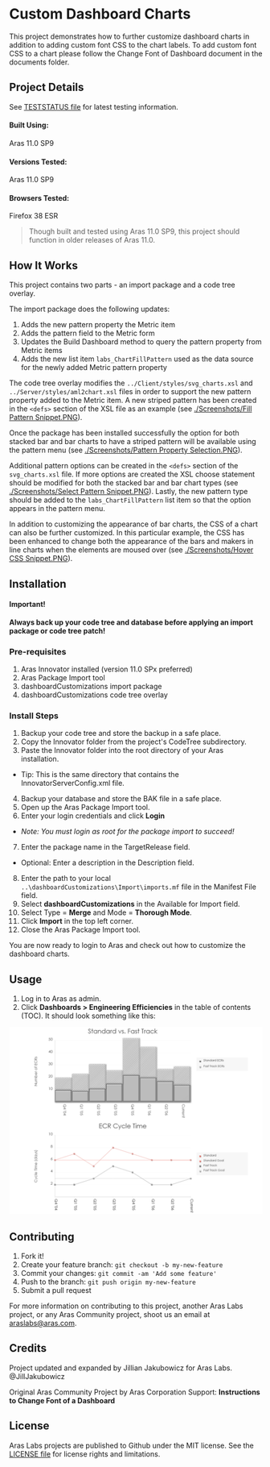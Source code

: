 # Custom Dashboard Charts

This project demonstrates how to further customize dashboard charts in addition to adding custom font CSS to the chart labels.
To add custom font CSS to a chart please follow the Change Font of Dashboard document in the documents folder.

## Project Details

See [TESTSTATUS file](./TESTSTATUS.md) for latest testing information.

#### Built Using:
Aras 11.0 SP9

#### Versions Tested:
Aras 11.0 SP9

#### Browsers Tested:
Firefox 38 ESR

> Though built and tested using Aras 11.0 SP9, this project should function in older releases of Aras 11.0.

## How It Works

This project contains two parts - an import package and a code tree overlay.

The import package does the following updates:

1. Adds the new pattern property the Metric item
2. Adds the pattern field to the Metric form
3. Updates the Build Dashboard method to query the pattern property from Metric items
4. Adds the new list item `labs_ChartFillPattern` used as the data source for the newly added Metric pattern property

The code tree overlay modifies the `../Client/styles/svg_charts.xsl` and `../Server/styles/aml2chart.xsl` files in order to support the new pattern property added to the Metric item.
A new striped pattern has been created in the `<defs>` section of the XSL file as an example (see [./Screenshots/Fill Pattern Snippet.PNG](./Screenshots/Fill%20Pattern%20Snippet.PNG)).

Once the package has been installed successfully the option for both stacked bar and bar charts to have a striped pattern will be available using the pattern menu (see [./Screenshots/Pattern Property Selection.PNG](./Screenshots/Pattern%20Property%20Selection.PNG)).

Additional pattern options can be created in the `<defs>` section of the `svg_charts.xsl` file.
If more options are created the XSL choose statement should be modified for both the stacked bar and bar chart types (see [./Screenshots/Select Pattern Snippet.PNG](./Screenshots/Select%20Pattern%20Snippet.PNG)).
Lastly, the new pattern type should be added to the `labs_ChartFillPattern` list item so that the option appears in the pattern menu.

In addition to customizing the appearance of bar charts, the CSS of a chart can also be further customized.
In this particular example, the CSS has been enhanced to change both the appearance of the bars and makers in line charts when the elements are moused over (see [./Screenshots/Hover CSS Snippet.PNG](./Screenshots/Hover%20CSS%20Property.PNG)).

## Installation

#### Important!
**Always back up your code tree and database before applying an import package or code tree patch!**

### Pre-requisites

1. Aras Innovator installed (version 11.0 SPx preferred)
2. Aras Package Import tool
3. dashboardCustomizations import package
4. dashboardCustomizations code tree overlay

### Install Steps

1. Backup your code tree and store the backup in a safe place.
2. Copy the Innovator folder from the project's CodeTree subdirectory.
3. Paste the Innovator folder into the root directory of your Aras installation.
  * Tip: This is the same directory that contains the InnovatorServerConfig.xml file.
4. Backup your database and store the BAK file in a safe place.
5. Open up the Aras Package Import tool.
6. Enter your login credentials and click **Login**
  * _Note: You must login as root for the package import to succeed!_
7. Enter the package name in the TargetRelease field.
  * Optional: Enter a description in the Description field.
8. Enter the path to your local `..\dashboardCustomizations\Import\imports.mf` file in the Manifest File field.
9. Select **dashboardCustomizations** in the Available for Import field.
10. Select Type = **Merge** and Mode = **Thorough Mode**.
11. Click **Import** in the top left corner.
12. Close the Aras Package Import tool.

You are now ready to login to Aras and check out how to customize the dashboard charts.

## Usage

1. Log in to Aras as admin.
2. Click **Dashboards > Engineering Efficiencies** in the table of contents (TOC). It should look something like this:

![Customized Dashboard](./Screenshots/Dashboard%20Charts.PNG)

## Contributing

1. Fork it!
2. Create your feature branch: `git checkout -b my-new-feature`
3. Commit your changes: `git commit -am 'Add some feature'`
4. Push to the branch: `git push origin my-new-feature`
5. Submit a pull request

For more information on contributing to this project, another Aras Labs project, or any Aras Community project, shoot us an email at araslabs@aras.com.

## Credits

Project updated and expanded by Jillian Jakubowicz for Aras Labs. @JillJakubowicz

Original Aras Community Project by Aras Corporation Support: **Instructions to Change Font of a Dashboard**

## License

Aras Labs projects are published to Github under the MIT license. See the [LICENSE file](./LICENSE.md) for license rights and limitations.
